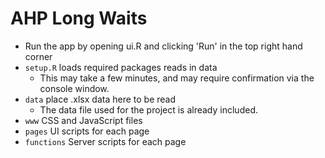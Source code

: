 # AHP Long Waits

* Run the app by opening ui.R and clicking 'Run' in the top right hand corner
* `setup.R` loads required packages reads in data
  * This may take a few minutes, and may require confirmation via the console window.
* `data` place .xlsx data here to be read
  * The data file used for the project is already included.
* `www` CSS and JavaScript files
* `pages` UI scripts for each page
* `functions` Server scripts for each page
